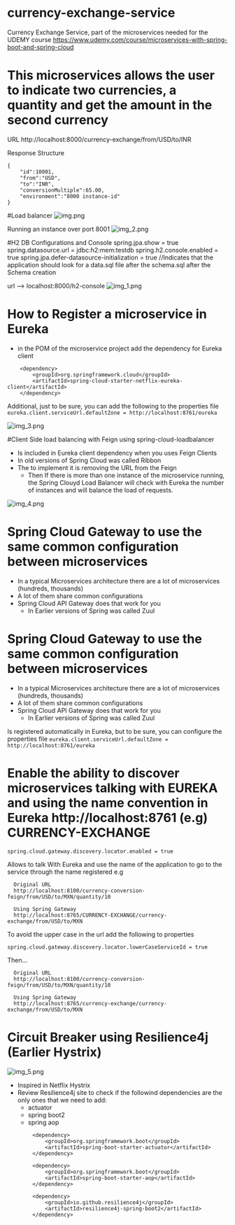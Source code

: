 # currency-exchange-service
Currency Exchange Service, part of the microservices needed for the UDEMY course https://www.udemy.com/course/microservices-with-spring-boot-and-spring-cloud


# This microservices allows the user to indicate two currencies, a quantity and get the amount in the second currency

URL
http://localhost:8000/currency-exchange/from/USD/to/INR



Response Structure

```
{
    "id":10001,
    "from":"USD",
    "to":"INR",
    "conversionMultiple":65.00,
    "environment":"8000 instance-id"
}
```

#Load balancer
![img.png](img.png)

Running an instance over port 8001
![img_2.png](img_2.png)


#H2 DB Configurations and Console
spring.jpa.show = true
spring.datasource.url = jdbc:h2:mem:testdb
spring.h2.console.enabled = true
spring.jpa.defer-datasource-initialization = true  //Indicates that the application should look for a data.sql file after the schema.sql after the Schema creation 

url --> localhost:8000/h2-console
![img_1.png](img_1.png)

# How to Register a microservice in Eureka
- in the POM of the microservice project add the dependency for Eureka client
```
    <dependency>
        <groupId>org.springframework.cloud</groupId>
        <artifactId>spring-cloud-starter-netflix-eureka-client</artifactId>
    </dependency>
```
Additional, just to be sure, you can add the following to the properties file
``eureka.client.serviceUrl.defaultZone = http://localhost:8761/eureka``

![img_3.png](img_3.png)

#Client Side load balancing with Feign using spring-cloud-loadbalancer
- Is included in Eureka client dependency when you uses Feign Clients
- In old versions of Spring Cloud was called Ribbon
- The to implement it is removing the URL from the Feign
    - Then If there is more than one instance of the microservice running, the Spring Clouyd Load Balancer will check with Eureka the number of instances and will balance the load of requests.

![img_4.png](img_4.png)

# Spring Cloud Gateway to use the same common configuration between microservices
- In a typical Microservices architecture there are a lot of microservices (hundreds, thousands)
- A lot of them share common configurations
- Spring Cloud API Gateway does that work for you
  - In Earlier versions of Spring was called Zuul


# Spring Cloud Gateway to use the same common configuration between microservices
- In a typical Microservices architecture there are a lot of microservices (hundreds, thousands)
- A lot of them share common configurations
- Spring Cloud API Gateway does that work for you
  - In Earlier versions of Spring was called Zuul

Is registered automatically in Eureka, but to be sure, you can configure the properties file
``eureka.client.serviceUrl.defaultZone = http://localhost:8761/eureka``

# Enable the ability to discover microservices talking with EUREKA and using the name convention in Eureka http://localhost:8761 (e.g) CURRENCY-EXCHANGE
```spring.cloud.gateway.discovery.locator.enabled = true```

Allows to talk With Eureka and use the name of the application to go to the service through the name registered
e.g

```
  Original URL  
  http://localhost:8100/currency-conversion-feign/from/USD/to/MXN/quantity/10

  Using Spring Gateway 
  http://localhost:8765/CURRENCY-EXCHANGE/currency-exchange/from/USD/to/MXN

```

To avoid the upper case in the url add the following to properties

``spring.cloud.gateway.discovery.locator.lowerCaseServiceId = true``

Then...
```
  Original URL
  http://localhost:8100/currency-conversion-feign/from/USD/to/MXN/quantity/10
  
  Using Spring Gateway 
  http://localhost:8765/currency-exchange/currency-exchange/from/USD/to/MXN
```


# Circuit Breaker using Resilience4j (Earlier Hystrix)
![img_5.png](img_5.png)

- Inspired in Netflix Hystrix
- Review Resilience4j site to check if the followind dependencies are the only ones that we need to add:
  - actuator
  - spring boot2
  - spring aop

```
  		<dependency>
			<groupId>org.springframework.boot</groupId>
			<artifactId>spring-boot-starter-actuator</artifactId>
		</dependency>
		
		<dependency>
			<groupId>org.springframework.boot</groupId>
			<artifactId>spring-boot-starter-aop</artifactId>
		</dependency>

		<dependency>
			<groupId>io.github.resilience4j</groupId>
			<artifactId>resilience4j-spring-boot2</artifactId>
		</dependency>
        
```